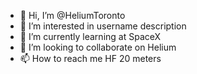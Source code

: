 - 👋 Hi, I’m @HeliumToronto
- 👀 I’m interested in username description 
- 🌱 I’m currently learning at SpaceX
- 💞️ I’m looking to collaborate on Helium
- 📫 How to reach me HF 20 meters

<!---
HeliumToronto/HeliumToronto is a ✨ special ✨ repository because its `README.md` (this file) appears on your GitHub profile.
You can click the Preview link to take a look at your changes.
--->
